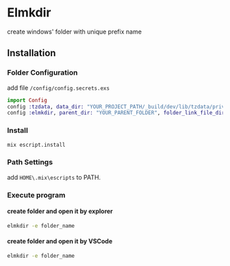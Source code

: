# Elmkdir

create windows' folder with unique prefix name


## Installation

### Folder Configuration
add file `/config/config.secrets.exs`

```/config/config.secrets.exs
import Config
config :tzdata, data_dir: "YOUR_PROJECT_PATH/_build/dev/lib/tzdata/priv/_build/dev/lib/elmkdir"
config :elmkdir, parent_dir: "YOUR_PARENT_FOLDER", folder_link_file_dir: "YOUR_LINK_FILE_FOLDER"
```

### Install
```bash
mix escript.install
```

### Path Settings
add `HOME\.mix\escripts` to PATH.

### Execute program

#### create folder and open it by explorer
```bash
elmkdir -e folder_name
```
#### create folder and open it by VSCode
```bash
elmkdir -e folder_name
```

